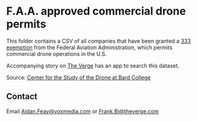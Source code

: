 # F.A.A. approved commercial drone permits

This folder contains a CSV of all companies that have been granted a [333 exemption](https://www.faa.gov/uas/legislative_programs/section_333/) from the Federal Aviation Administration, which permits commercial drone operations in the U.S.

Accompanying story on [The Verge](http://www.theverge.com/2015/7/7/8883821/drone-search-engine-faa-approved-commercial-333-exemptions) has an app to search this dataset.

Source: [Center for the Study of the Drone at Bard College](http://dronecenter.bard.edu/the-exemptions-database/)

## Contact

Email [Aidan.Feay@voxmedia.com](Aidan.Feay@voxmedia.com) or [Frank.Bi@theverge.com](Frank.Bi@theverge.com)
